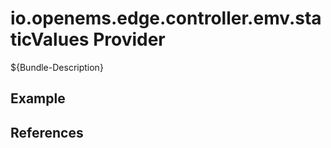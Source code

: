 # io.openems.edge.controller.emv.staticValues Provider

${Bundle-Description}

## Example

## References

